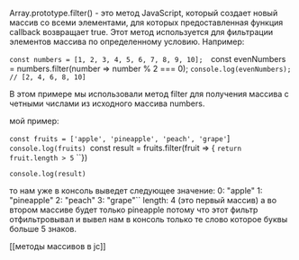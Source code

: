 Array.prototype.filter() - это метод JavaScript, который создает новый массив со всеми элементами, для которых предоставленная функция callback возвращает true. Этот метод используется для фильтрации элементов массива по определенному условию. Например:


`const numbers = [1, 2, 3, 4, 5, 6, 7, 8, 9, 10]; 
`const evenNumbers = numbers.filter(number => number % 2 === 0); 
`console.log(evenNumbers); // [2, 4, 6, 8, 10]`

В этом примере мы использовали метод filter для получения массива с четными числами из исходного массива numbers.

мой пример: 

`const fruits = ['apple', 'pineapple', 'peach', 'grape'`]
`console.log(fruits)
`const result = fruits.filter(fruit => {
	`return fruit.length > 5`
``})

`console.log(result)`

то нам уже в консоль выведет следующее значение: 
0: "apple"
1: "pineapple"
2: "peach"
3: "grape"``
length: 4 (это первый массив)
а во втором массиве будет только pineapple потому что этот фильтр отфильтровывал и вывел нам в консоль только те слово которое буквы больше 5 знаков.

[[методы массивов в jc]]
